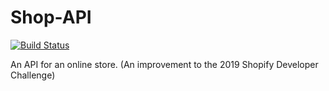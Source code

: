 # Shop-API

[![Build Status](https://travis-ci.com/Frank-K/Shop-API.svg?token=WyhxT6rbCDpnAq8D7kz3&branch=master)](https://travis-ci.com/Frank-K/Shop-API)

An API for an online store. (An improvement to the 2019 Shopify Developer Challenge)